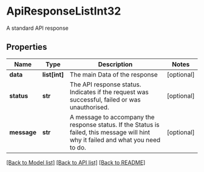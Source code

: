 # ApiResponseListInt32

A standard API response
## Properties
Name | Type | Description | Notes
------------ | ------------- | ------------- | -------------
**data** | **list[int]** | The main Data of the response | [optional] 
**status** | **str** | The API response status. Indicates if the request was successful, failed or was unauthorised. | [optional] 
**message** | **str** | A message to accompany the response status.  If the Status is failed, this message will hint why it failed and what you need to do. | [optional] 

[[Back to Model list]](../README.md#documentation-for-models) [[Back to API list]](../README.md#documentation-for-api-endpoints) [[Back to README]](../README.md)


